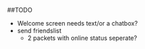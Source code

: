 ##TODO

* Welcome screen needs text/or a chatbox?
* send friendslist
    * 2 packets with online status seperate?
